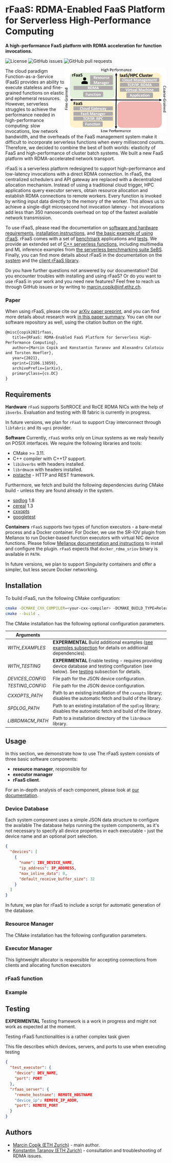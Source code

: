 # rFaaS: RDMA-Enabled FaaS Platform for Serverless High-Performance Computing

**A high-performance FaaS platform with RDMA acceleration for function invocations.**

![License](https://img.shields.io/github/license/spcl/rfaas)
![GitHub issues](https://img.shields.io/github/issues/spcl/serverless-benchmarks)
![GitHub pull requests](https://img.shields.io/github/issues-pr/spcl/serverless-benchmarks)

[<img alt="rFaaS vs HPC vs FaaS" src="docs/systems_comparison.png" height="200" align="right" title="rFaaS vs HPC vs FaaS"/>](docs/images/extra-p-2d.png)
The cloud paradigm Function-as-a-Service (FaaS) provides an ability to execute stateless and fine-grained functions on elastic and ephemeral resources. However, serverless struggles to achieve the performance needed in high-performance computing: slow invocations, low network bandwidth, and the overheads of the FaaS management system make it difficult to incorporate serverless functions when every millisecond counts. Therefore, we decided to combine the best of both worlds: elasticity of FaaS and high-performance of cluster batch systems. We built a new FaaS platform with RDMA-accelerated network transport.

rFaaS is a serverless platform redesigned to support high-performance and low-latency invocations with a direct RDMA connection. 
In rFaaS, the centralized schedulers and API gateway are replaced with a decentralized allocation mechanism. Instead of using a traditional cloud trigger, HPC applications query executor servers, obtain resource allocation and establish RDMA connections to remote workers. Every function is invoked by writing input data directly to the memory of the worker. This allows us to achieve a single-digit microsecond hot invocation latency - hot invocations add less than 350 nanoseconds overhead on top of the fastest available network transmission.

To use rFaaS, please read the documentation on [software and hardware requirements](#requirements), [installation instructions](#installation), and [the basic example of using rFaaS](#usage). rFaaS comes with a set of [benchmark](docs/benchmarks.md) applications and [tests](#testing). We provide an extended set of [C++ serverless functions](docs/examples.md), including multimedia and ML inference examples from [the serverless benchmarking suite SeBS](https://github.com/spcl/serverless-benchmarks). Finally, you can find more details about rFaaS in the documentation on the [system](docs/system.md) and the [client rFaaS library](client_library.md).


Do you have further questions not answered by our documentation? Did you encounter troubles with installing and using rFaaS? Or do you want to use rFaaS in your work and you need new features? Feel free to reach us through GitHub issues or by writing to <marcin.copik@inf.ethz.ch>.

### Paper

When using rFaaS, please cite our [arXiv paper preprint](https://arxiv.org/abs/2106.13859), and you can
find more details about research work [in this paper summary](mcopik.github.io/projects/rfaas/).
You can cite our software repository as well, using the citation button on the right.

```
@misc{copik2021rfaas,
   title={RFaaS: RDMA-Enabled FaaS Platform for Serverless High-Performance Computing}, 
   author={Marcin Copik and Konstantin Taranov and Alexandru Calotoiu and Torsten Hoefler},
   year={2021},
   eprint={2106.13859},
   archivePrefix={arXiv},
   primaryClass={cs.DC}
}
```

## Requirements

**Hardware** `rFaaS` supports SoftROCE and RoCE RDMA NICs with the help of `ibverbs`.
Evaluation and testing with IB fabric is currently in progress.

In future versions, we plan for `rFaaS` to support Cray interconnect through `libfabric` and
its `ugni` provider.

**Software** Currently, `rFaaS` works only on Linux systems as we realy heavily on POSIX interfaces. We require the following libraries and tools:

- CMake >= 3.11.
- C++ compiler with C++17 support.
- `libibverbs` with headers installed.
- `librdmacm` with headers installed.
- [pistache](https://github.com/pistacheio/pistache) - HTTP and REST framework.

Furthermore, we fetch and build the following dependencies during CMake build - unless
they are found already in the system.

- [spdlog](https://github.com/gabime/spdlog) 1.8
- [cereal](https://uscilab.github.io/cereal/) 1.3
- [cxxopts](https://github.com/jarro2783/cxxopts) 
- [googletest](https://github.com/google/googletest)

**Containers**
`rFaaS` supports two types of function executors - a bare-metal process and a Docker container. For Docker, we use the SR-IOV plugin from Mellanox to run Docker-based function executors with virtual NIC device functions. Please follow [Mellanox documentation and instructions](https://community.mellanox.com/s/article/Docker-RDMA-SRIOV-Networking-with-ConnectX4-ConnectX5-ConnectX6) to install and configure the plugin.
`rFaaS` expects that `docker_rdma_sriov` binary is available in `PATH`.

In future versions, we plan to support Singularity containers and offer a simpler, but less secure Docker networking.

## Installation

To build rFaaS, run the following CMake configuration:

```bash
cmake -DCMAKE_CXX_COMPILER=<your-cxx-compiler> -DCMAKE_BUILD_TYPE=Release <source-dir>
cmake --build .
```

The CMake installation has the following optional configuration parameters.

| Arguments                                                            	|                                              		|
|-------------------------------------------------------------------|----------------------------------------------|
| <i>WITH_EXAMPLES</i>                                       	| **EXPERIMENTAL** Build additional examples ([see examples subsection](#examples) for details on additional dependencies).              						|
| <i>WITH_TESTING</i>                                        	| **EXPERIMENTAL** Enable testing - requires providing device database and testing configuration (see below). See [testing](#testing) subsection for details.	|
| <i>DEVICES_CONFIG</i>                                         | File path for the JSON device configuration. |
| <i>TESTING_CONFIG</i>                                         | File path for the JSON device configuration. |
| <i>CXXOPTS_PATH</i>                                         	 | Path to an existing installation of the `cxxopts` library; disables the automatic fetch and build of the library. |
| <i>SPDLOG_PATH</i>                                         	 | Path to an existing installation of the `spdlog` library; disables the automatic fetch and build of the library. |
| <i>LIBRDMACM_PATH</i>                                        | Path to a installation directory of the `librdmacm` library. |

## Usage

In this section, we demonstrate how to use The rFaaS system consists of three basic software components:

- **resource manager**, responsible for
- **executor manager**
- **rFaaS client**.

For an in-depth analysis of each component, please look at [our documentation](docs/system.md).

### Device Database

Each system component uses a simple JSON data structure to configure the available
The database helps running the system components, as it's not necessary to specify all device properties in each executable - just the device name and an optional port selection.


```json
{
  "devices": [
    {
      "name": IBV_DEVICE_NAME,
      "ip_address": IP_ADDRESS,
      "max_inline_data": 0,
      "default_receive_buffer_size": 32
    }
  ]
}
```

In future, we plan for rFaaS to include a script for automatic generation of the database.

### Resource Manager

The CMake installation has the following configuration parameters.

### Executor Manager

This lightweight allocator is responsible for accepting connections from clients and allocating function executors

### rFaaS function

### Example

## Testing

**EXPERIMENTAL** Testing framework is a work in progress and might not work as expected at the moment.

Testing rFaaS functionalities is a rather complex task given 

This file describes which devices, servers, and ports to use when executing testing

```json
{
  "test_executor": {
    "device": DEV_NAME,
    "port": PORT
  },
  "rfaas_server": {
    "remote_hostname": REMOTE_HOSTNAME
    "device_ip": REMOTE_IP_ADDR,
    "port": REMOTE_PORT
  }
}
```

## Authors

* [Marcin Copik (ETH Zurich)](https://github.com/mcopik/) - main author.
* [Konstantin Taranov (ETH Zurich)](https://github.com/TaranovK) - consultation and troubleshooting of RDMA issues.
